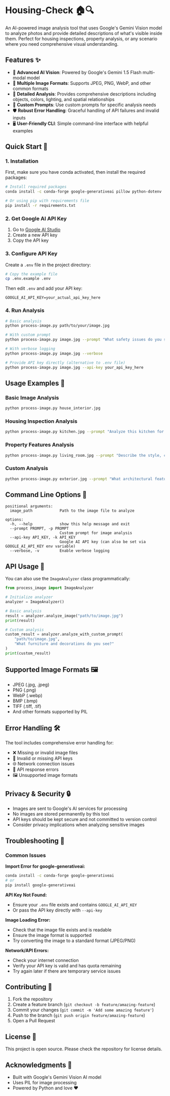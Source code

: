 # Housing-Check 🏠🔍

An AI-powered image analysis tool that uses Google's Gemini Vision model to analyze photos and provide detailed descriptions of what's visible inside them. Perfect for housing inspections, property analysis, or any scenario where you need comprehensive visual understanding.

## Features ✨

- 🤖 **Advanced AI Vision**: Powered by Google's Gemini 1.5 Flash multi-modal model
- 📸 **Multiple Image Formats**: Supports JPEG, PNG, WebP, and other common formats
- 🎯 **Detailed Analysis**: Provides comprehensive descriptions including objects, colors, lighting, and spatial relationships
- 💬 **Custom Prompts**: Use custom prompts for specific analysis needs
- 🛡️ **Robust Error Handling**: Graceful handling of API failures and invalid inputs
- 🖥️ **User-Friendly CLI**: Simple command-line interface with helpful examples

## Quick Start 🚀

### 1. Installation

First, make sure you have conda activated, then install the required packages:

```bash
# Install required packages
conda install -c conda-forge google-generativeai pillow python-dotenv

# Or using pip with requirements file
pip install -r requirements.txt
```

### 2. Get Google AI API Key

1. Go to [Google AI Studio](https://makersuite.google.com/app/apikey)
2. Create a new API key
3. Copy the API key

### 3. Configure API Key

Create a `.env` file in the project directory:

```bash
# Copy the example file
cp .env.example .env
```

Then edit `.env` and add your API key:

```
GOOGLE_AI_API_KEY=your_actual_api_key_here
```

### 4. Run Analysis

```bash
# Basic analysis
python process-image.py path/to/your/image.jpg

# With custom prompt
python process-image.py image.jpg --prompt "What safety issues do you see in this room?"

# With verbose logging
python process-image.py image.jpg --verbose

# Provide API key directly (alternative to .env file)
python process-image.py image.jpg --api-key your_api_key_here
```

## Usage Examples 📝

### Basic Image Analysis
```bash
python process-image.py house_interior.jpg
```

### Housing Inspection Analysis
```bash
python process-image.py kitchen.jpg --prompt "Analyze this kitchen for potential safety issues, cleanliness, and maintenance needs"
```

### Property Features Analysis
```bash
python process-image.py living_room.jpg --prompt "Describe the style, condition, and notable features of this living space"
```

### Custom Analysis
```bash
python process-image.py exterior.jpg --prompt "What architectural features and landscaping elements do you notice?"
```

## Command Line Options 🔧

```
positional arguments:
  image_path            Path to the image file to analyze

options:
  -h, --help            show this help message and exit
  --prompt PROMPT, -p PROMPT
                        Custom prompt for image analysis
  --api-key API_KEY, -k API_KEY
                        Google AI API key (can also be set via GOOGLE_AI_API_KEY env variable)
  --verbose, -v         Enable verbose logging
```

## API Usage 🔌

You can also use the `ImageAnalyzer` class programmatically:

```python
from process_image import ImageAnalyzer

# Initialize analyzer
analyzer = ImageAnalyzer()

# Basic analysis
result = analyzer.analyze_image("path/to/image.jpg")
print(result)

# Custom analysis
custom_result = analyzer.analyze_with_custom_prompt(
    "path/to/image.jpg", 
    "What furniture and decorations do you see?"
)
print(custom_result)
```

## Supported Image Formats 🖼️

- JPEG (.jpg, .jpeg)
- PNG (.png)
- WebP (.webp)
- BMP (.bmp)
- TIFF (.tiff, .tif)
- And other formats supported by PIL

## Error Handling 🛠️

The tool includes comprehensive error handling for:

- ❌ Missing or invalid image files
- 🔑 Invalid or missing API keys
- 🌐 Network connection issues
- 📝 API response errors
- 🖼️ Unsupported image formats

## Privacy & Security 🔒

- Images are sent to Google's AI services for processing
- No images are stored permanently by this tool
- API keys should be kept secure and not committed to version control
- Consider privacy implications when analyzing sensitive images

## Troubleshooting 🔧

### Common Issues

**Import Error for google-generativeai:**
```bash
conda install -c conda-forge google-generativeai
# or
pip install google-generativeai
```

**API Key Not Found:**
- Ensure your `.env` file exists and contains `GOOGLE_AI_API_KEY`
- Or pass the API key directly with `--api-key`

**Image Loading Error:**
- Check that the image file exists and is readable
- Ensure the image format is supported
- Try converting the image to a standard format (JPEG/PNG)

**Network/API Errors:**
- Check your internet connection
- Verify your API key is valid and has quota remaining
- Try again later if there are temporary service issues

## Contributing 🤝

1. Fork the repository
2. Create a feature branch (`git checkout -b feature/amazing-feature`)
3. Commit your changes (`git commit -m 'Add some amazing feature'`)
4. Push to the branch (`git push origin feature/amazing-feature`)
5. Open a Pull Request

## License 📄

This project is open source. Please check the repository for license details.

## Acknowledgments 🙏

- Built with Google's Gemini Vision AI model
- Uses PIL for image processing
- Powered by Python and love ❤️